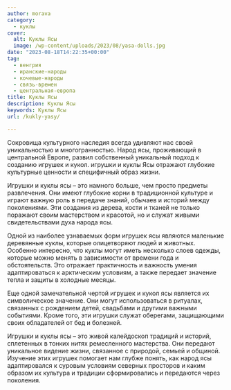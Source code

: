 ```yaml
---
author: morava
category:
  - куклы
cover:
  alt: Куклы Ясы
  image: /wp-content/uploads/2023/08/yasa-dolls.jpg
date: "2023-08-18T14:22:35+00:00"
tag:
  - венгрия
  - иранские-народы
  - кочевые-народы
  - связь-времен
  - центральная-европа
title: Куклы Ясы
description: Куклы Ясы
keywords: Куклы Ясы
url: /kukly-yasy/

---
```

Сокровища культурного наследия всегда удивляют нас своей уникальностью и многогранностью. Народ ясы, проживающий в центральной Европе, развил собственный уникальный подход к созданию игрушек и кукол. игрушки и куклы Ясы отражают глубокие культурные ценности и специфичный образ жизни.

Игрушки и куклы ясы – это намного больше, чем просто предметы развлечения. Они имеют глубокие корни в традиционной культуре и играют важную роль в передаче знаний, обычаев и историй между поколениями. Эти создания из дерева, кости и тканей не только поражают своим мастерством и красотой, но и служат живыми свидетельствами духа народа ясы.

Одной из наиболее узнаваемых форм игрушек ясы являются маленькие деревянные куклы, которые олицетворяют людей и животных. Особенно интересно, что куклы могут иметь несколько слоев одежды, которые можно менять в зависимости от времени года и обстоятельств. Это отражает практичность и важность умения адаптироваться к арктическим условиям, а также передает значение тепла и защиты в холодные месяцы.

Еще одной замечательной чертой игрушек и кукол ясы является их символическое значение. Они могут использоваться в ритуалах, связанных с рождением детей, свадьбами и другими важными событиями. Кроме того, эти игрушки служат оберегами, защищающими своих обладателей от бед и болезней.

Игрушки и куклы ясы – это живой калейдоскоп традиций и историй, сплетенных в тонких нитях ремесленного мастерства. Они передают уникальное видение жизни, связанное с природой, семьей и общиной. Изучение этих игрушек помогает нам глубже понять, как народ ясы адаптировался к суровым условиям северных просторов и каким образом их культура и традиции сформировались и передаются через поколения.

